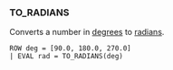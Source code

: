 <!--
This is generated by ESQL’s AbstractFunctionTestCase. Do no edit it. See ../README.md for how to regenerate it.
-->

### TO_RADIANS
Converts a number in [degrees](https://en.wikipedia.org/wiki/Degree_(angle)) to [radians](https://en.wikipedia.org/wiki/Radian).

```
ROW deg = [90.0, 180.0, 270.0]
| EVAL rad = TO_RADIANS(deg)
```
